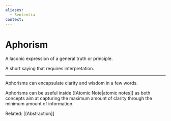 ```yaml
---
aliases:
  - Sententia
context:
---
```


# Aphorism

A laconic expression of a general truth or principle.

A short saying that requires interpretation.

---

Aphorisms can encapsulate clarity and wisdom in a few words.

Aphorisms can be useful inside [[Atomic Note|atomic notes]] as both concepts aim at capturing the maximum amount of clarity through the minimum amount of information.

Related: [[Abstraction]]
